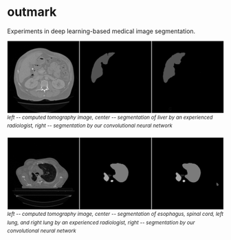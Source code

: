 # outmark
Experiments in deep learning-based medical image segmentation.

![an example of segmentation](examples/lits.jpeg)
<sup>*left -- computed tomography image, center -- segmentation of liver by an experienced radiologist, right -- segmentation by our convolutional neural network*</sup>

![an example of segmentation](examples/lctsc.jpeg)
<sup>*left -- computed tomography image, center -- segmentation of esophagus, spinal cord, left lung, and right lung by an experienced radiologist, right -- segmentation by our convolutional neural network*</sup>
